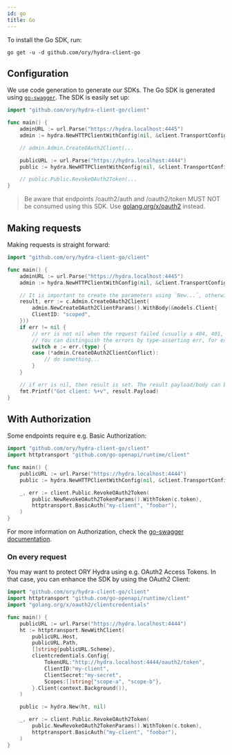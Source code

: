 ```yaml
---
id: go
title: Go
---
```


To install the Go SDK, run:

```
go get -u -d github.com/ory/hydra-client-go
```

## Configuration

We use code generation to generate our SDKs. The Go SDK is generated using
[`go-swagger`](http://goswagger.io). The SDK is easily set up:

```go
import "github.com/ory/hydra-client-go/client"

func main() {
    adminURL := url.Parse("https://hydra.localhost:4445")
    admin := hydra.NewHTTPClientWithConfig(nil, &client.TransportConfig{Schemes: []string{adminURL.Scheme}, Host: adminURL.Host, BasePath: adminURL.Path})

    // admin.Admin.CreateOAuth2Client(...

    publicURL := url.Parse("https://hydra.localhost:4444")
    public := hydra.NewHTTPClientWithConfig(nil, &client.TransportConfig{Schemes: []string{publicURL.Scheme}, Host: publicURL.Host, BasePath: publicURL.Path})

    // public.Public.RevokeOAuth2Token(...
}
```

> Be aware that endpoints /oauth2/auth and /oauth2/token MUST NOT be consumed
> using this SDK. Use
> [golang.org/x/oauth2](https://godoc.org/golang.org/x/oauth2) instead.

## Making requests

Making requests is straight forward:

```go
import "github.com/ory/hydra-client-go/client"

func main() {
    adminURL := url.Parse("https://hydra.localhost:4445")
    admin := hydra.NewHTTPClientWithConfig(nil, &client.TransportConfig{Schemes: []string{adminURL.Scheme}, Host: adminURL.Host, BasePath: adminURL.Path})

    // It is important to create the parameters using `New...`, otherwise requests will fail!
    result, err := c.Admin.CreateOAuth2Client(
        admin.NewCreateOAuth2ClientParams().WithBody(&models.Client{
        ClientID: "scoped",
    }))
    if err != nil {
        // err is not nil when the request failed (usually a 404, 401, 409 error)
        // You can distinguish the errors by type-asserting err, for example:
        switch e := err.(type) {
        case (*admin.CreateOAuth2ClientConflict):
            // do something...
        }
    }

    // if err is nil, then result is set. The result payload/body can be retrieved using result.Payload.
    fmt.Printf("Got client: %+v", result.Payload)
}
```

## With Authorization

Some endpoints require e.g. Basic Authorization:

```go
import "github.com/ory/hydra-client-go/client"
import httptransport "github.com/go-openapi/runtime/client"

func main() {
    publicURL := url.Parse("https://hydra.localhost:4444")
    public := hydra.NewHTTPClientWithConfig(nil, &client.TransportConfig{Schemes: []string{publicURL.Scheme}, Host: publicURL.Host, BasePath: publicURL.Path})

    _, err := client.Public.RevokeOAuth2Token(
        public.NewRevokeOAuth2TokenParams().WithToken(c.token),
        httptransport.BasicAuth("my-client", "foobar"),
    )
}
```

For more information on Authorization, check the
[go-swagger documentation](https://goswagger.io/generate/client.html#authentication).

### On every request

You may want to protect ORY Hydra using e.g. OAuth2 Access Tokens. In that case,
you can enhance the SDK by using the OAuth2 Client:

```go
import "github.com/ory/hydra-client-go/client"
import httptransport "github.com/go-openapi/runtime/client"
import "golang.org/x/oauth2/clientcredentials"

func main() {
    publicURL := url.Parse("https://hydra.localhost:4444")
 	ht := httptransport.NewWithClient(
 		publicURL.Host,
 		publicURL.Path,
 		[]string{publicURL.Scheme},
 		clientcredentials.Config{
 			TokenURL:"http://hydra.localhost:4444/oauth2/token",
 			ClientID:"my-client",
 			ClientSecret:"my-secret",
 			Scopes:[]string{"scope-a", "scope-b"},
 		}.Client(context.Background()),
 	)

    public := hydra.New(ht, nil)

    _, err := client.Public.RevokeOAuth2Token(
        public.NewRevokeOAuth2TokenParams().WithToken(c.token),
        httptransport.BasicAuth("my-client", "foobar"),
    )
}
```
